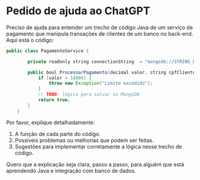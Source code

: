 # Pedido de ajuda ao ChatGPT

Preciso de ajuda para entender um trecho de código Java de um serviço de pagamento que manipula transações de clientes de um banco no back-end. Aqui está o código:

```java
public class PagamentoService {

        private readonly string connectionString  = "mongodb://STRING_DE_CONEXÃO";

        public bool ProcessarPagamento(decimal valor, string cpfCliente) {
            if (valor > 10000) {
                throw new Exception("Limite excedido");
            }
            // TODO: lógica para salvar no MongoDB 
            return true;
        }
    }
```

Por favor, explique detalhadamente:
1. A função de cada parte do código.
2. Possíveis problemas ou melhorias que podem ser feitas.
3. Sugestões para implementar corretamente a lógica nesse trecho de código.

Quero que a explicação seja clara, passo a passo, para alguém que está aprendendo Java e integração com banco de dados.
